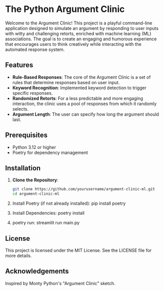 # The Python Argument Clinic

Welcome to the Argument Clinic! This project is a playful command-line application designed to simulate an argument by responding to user inputs with witty and challenging retorts, enriched with machine learning (ML) associations. The goal is to create an engaging and humorous experience that encourages users to think creatively while interacting with the automated response system.

## Features

- **Rule-Based Responses**: The core of the Argument Clinic is a set of rules that determine responses based on user input.
- **Keyword Recognition**: Implemented keyword detection to trigger specific responses.
- **Randomized Retorts**: For a less predictable and more engaging interaction, the clinic uses a pool of responses from which it randomly selects.
- **Argument Length**: The user can specify how long the argument should last.

## Prerequisites

- Python 3.12 or higher
- Poetry for dependency management

## Installation

1. **Clone the Repository**:
   ```bash
   git clone https://github.com/yourusername/argument-clinic-ml.git
   cd argument-clinic-ml

2. Install Poetry (if not already installed):
   pip install poetry

3. Install Dependencies:
   poetry install

4. poetry run: streamlit
   run main.py


## License
This project is licensed under the MIT License. See the LICENSE file for more details.

## Acknowledgements
Inspired by Monty Python's "Argument Clinic" sketch.


